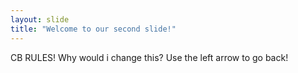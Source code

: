 ```yaml
---
layout: slide
title: "Welcome to our second slide!"
---
```

CB RULES! Why would i change this?
Use the left arrow to go back!

